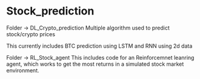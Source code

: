 # Stock_prediction


Folder -> DL_Crypto_prediction
Multiple algorithm used to predict stock/crypto prices

This currently includes BTC prediction using LSTM and RNN using 2d data


Folder -> RL_Stock_agent
This includes code for an Reinforcemnet leanring agent, which works to get the most returns in a simulated stock market environment. 
